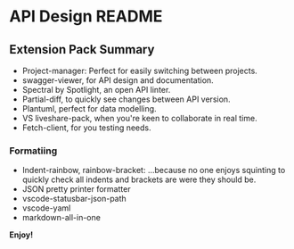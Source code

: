 # API Design README

## Extension Pack Summary

- Project-manager: Perfect for easily switching between projects.
- swagger-viewer, for API design and documentation.
- Spectral by Spotlight, an open API linter.
- Partial-diff, to quickly see changes between API version.
- Plantuml, perfect for data modelling.
- VS liveshare-pack, when you're keen to collaborate in real time.
- Fetch-client, for you testing needs.
### Formatiing
- Indent-rainbow, rainbow-bracket: ...because no one enjoys squinting to quickly check all indents and brackets are were they should be.
- JSON pretty printer formatter
- vscode-statusbar-json-path
- vscode-yaml
- markdown-all-in-one

**Enjoy!**